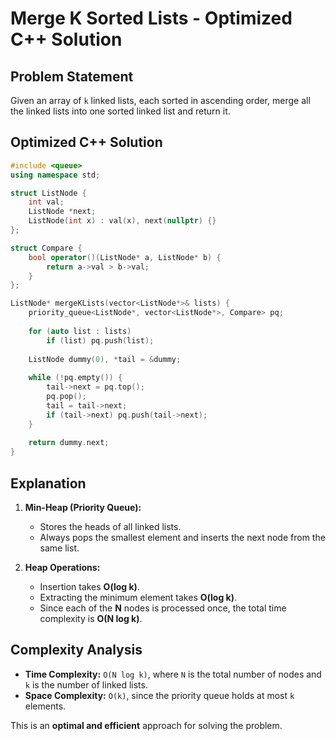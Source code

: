 # Merge K Sorted Lists - Optimized C++ Solution

## Problem Statement
Given an array of `k` linked lists, each sorted in ascending order, merge all the linked lists into one sorted linked list and return it.

## Optimized C++ Solution

```cpp
#include <queue>
using namespace std;

struct ListNode {
    int val;
    ListNode *next;
    ListNode(int x) : val(x), next(nullptr) {}
};

struct Compare {
    bool operator()(ListNode* a, ListNode* b) {
        return a->val > b->val;
    }
};

ListNode* mergeKLists(vector<ListNode*>& lists) {
    priority_queue<ListNode*, vector<ListNode*>, Compare> pq;
    
    for (auto list : lists)
        if (list) pq.push(list);
    
    ListNode dummy(0), *tail = &dummy;
    
    while (!pq.empty()) {
        tail->next = pq.top();
        pq.pop();
        tail = tail->next;
        if (tail->next) pq.push(tail->next);
    }
    
    return dummy.next;
}
```

## Explanation
1. **Min-Heap (Priority Queue):**  
   - Stores the heads of all linked lists.
   - Always pops the smallest element and inserts the next node from the same list.
   
2. **Heap Operations:**  
   - Insertion takes **O(log k)**.
   - Extracting the minimum element takes **O(log k)**.
   - Since each of the **N** nodes is processed once, the total time complexity is **O(N log k)**.

## Complexity Analysis
- **Time Complexity:** `O(N log k)`, where `N` is the total number of nodes and `k` is the number of linked lists.
- **Space Complexity:** `O(k)`, since the priority queue holds at most `k` elements.

This is an **optimal and efficient** approach for solving the problem.
